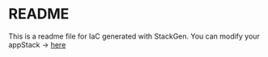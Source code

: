 # README
This is a readme file for IaC generated with StackGen.
You can modify your appStack -> [here](http://main.dev.stackgen.com/appstacks/c2f40a0c-6621-40e5-9b81-8cb17b073f0f)
